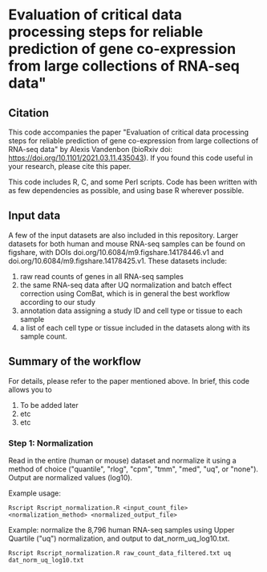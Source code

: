 # Evaluation of critical data processing steps for reliable prediction of gene co-expression from large collections of RNA-seq data"

## Citation
This code accompanies the paper "Evaluation of critical data processing steps for reliable prediction of gene co-expression from large collections of RNA-seq data" by Alexis Vandenbon (bioRxiv doi: https://doi.org/10.1101/2021.03.11.435043). If you found this code useful in your research, please cite this paper.

This code includes R, C, and some Perl scripts. Code has been written with as few dependencies as possible, and using base R wherever possible. 

## Input data
A few of the input datasets are also included in this repository. Larger datasets for both human and mouse RNA-seq samples can be found on figshare, with DOIs doi.org/10.6084/m9.figshare.14178446.v1 and doi.org/10.6084/m9.figshare.14178425.v1. These datasets include: 

1. raw read counts of genes in all RNA-seq samples
2. the same RNA-seq data after UQ normalization and batch effect correction using ComBat, which is in general the best workflow according to our study
3. annotation data assigning a study ID and cell type or tissue to each sample
4. a list of each cell type or tissue included in the datasets along with its sample count.


## Summary of the workflow
For details, please refer to the paper mentioned above. In brief, this code allows you to 

1. To be added later
2. etc
3. etc

### Step 1: Normalization
Read in the entire (human or mouse) dataset and normalize it using a method of choice ("quantile", "rlog", "cpm", "tmm", "med", "uq", or  "none"). Output are normalized values (log10).

Example usage:
```{bash}
Rscript Rscript_normalization.R <input_count_file> <normalization_method> <normalized_output_file>
```

Example: normalize the 8,796 human RNA-seq samples using Upper Quartile ("uq") normalization, and output to dat_norm_uq_log10.txt.
```{bash}
Rscript Rscript_normalization.R raw_count_data_filtered.txt uq dat_norm_uq_log10.txt
```
